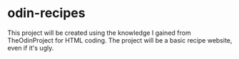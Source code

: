 # odin-recipes

This project will be created using the knowledge I gained from TheOdinProject for HTML coding. 
The project will be a basic recipe website, even if it's ugly.
